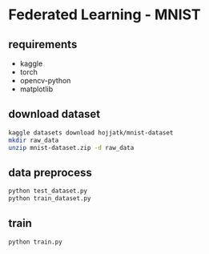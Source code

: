 # Federated Learning - MNIST

## requirements

- kaggle
- torch
- opencv-python
- matplotlib

## download dataset

```bash
kaggle datasets download hojjatk/mnist-dataset
mkdir raw_data
unzip mnist-dataset.zip -d raw_data
```

## data preprocess

```bash
python test_dataset.py
python train_dataset.py
```

## train

```bash
python train.py
```